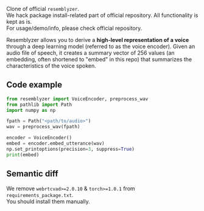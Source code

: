 Clone of official `resemblyzer`.  
We hack package install-related part of official repository. All functionality is kept as is.  
For usage/demo/info, please check official repository.  

Resemblyzer allows you to derive a **high-level representation of a voice** through a deep learning model (referred to as the voice encoder). Given an audio file of speech, it creates a summary vector of 256 values (an embedding, often shortened to "embed" in this repo) that summarizes the characteristics of the voice spoken. 

## Code example
```python
from resemblyzer import VoiceEncoder, preprocess_wav
from pathlib import Path
import numpy as np

fpath = Path("<path/to/audio>")
wav = preprocess_wav(fpath)

encoder = VoiceEncoder()
embed = encoder.embed_utterance(wav)
np.set_printoptions(precision=3, suppress=True)
print(embed)
```

## Semantic diff
We remove `webrtcvad>=2.0.10` & `torch>=1.0.1` from `requirements_package.txt`.  
You should install them manually.  
